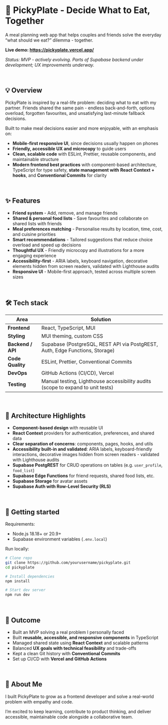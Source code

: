 # 🥗 PickyPlate - Decide What to Eat, Together

A meal planning web app that helps couples and friends solve the everyday “what should we eat?” dilemma - together.

**Live demo: https://pickyplate.vercel.app/**  

*Status: MVP - actively evolving. Parts of Supabase backend under development; UX improvements underway.*

<br>

## 💡 Overview

PickyPlate is inspired by a real-life problem: deciding what to eat with my partner. Friends shared the same pain - endless back-and-forth, options overload, forgotten favourites, and unsatisfying last-minute fallback decisions.

Built to make meal decisions easier and more enjoyable, with an emphasis on:

- **Mobile-first responsive UI**, since decisions usually happen on phones
- **Friendly, accessible UX and microcopy** to guide users
- **Clean, scalable code** with ESLint, Prettier, reusable components, and maintainable structure
- **Modern frontend best practices** with component-based architecture, TypeScript for type safety, **state management with** **React Context + hooks**, and **Conventional Commits** for clarity

<br>

## ✨ Features

- **Friend system** - Add, remove, and manage friends
- **Shared & personal food lists** - Save favourites and collaborate on shared lists with friends
- **Meal preferences matching** - Personalise results by location, time, cost, and cuisine priorities
- **Smart recommendations** - Tailored suggestions that reduce choice overload and speed up decisions
- **Thoughtful UX** - Friendly microcopy and illustrations for a more engaging experience
- **Accessibility-first** - ARIA labels, keyboard navigation, decorative elements hidden from screen readers, validated with Lighthouse audits
- **Responsive UI** - Mobile-first approach, tested across multiple screen sizes

<br>

## 🛠 Tech stack

| **Area** | **Solution** |
| --- | --- |
| **Frontend** | React, TypeScript, MUI |
| **Styling** | MUI theming, custom CSS |
| **Backend / API** | Supabase (PostgreSQL, REST API via PostgREST, Auth, Edge Functions, Storage) |
| **Code Quality** | ESLint, Prettier, Conventional Commits |
| **DevOps** | GitHub Actions (CI/CD), Vercel  |
| **Testing** | Manual testing, Lighthouse accessibility audits (scope to expand to unit tests) |

<br>

## 🧱 Architecture Highlights

- **Component-based design** with reusable UI
- **React Context** providers for authentication, preferences, and shared data
- **Clear separation of concerns**: components, pages, hooks, and utils
- **Accessibility built-in and validated**: ARIA labels, keyboard-friendly interactions, decorative images hidden from screen readers - validated with Lighthouse audits
- **Supabase PostgREST** for CRUD operations on tables (e.g. `user_profile`, `food_list`)
- **Supabase Edge Functions** for friend requests, shared food lists, etc.
- **Supabase Storage** for avatar assets
- **Supabase Auth with Row-Level Security (RLS)**

<br>

## 🚀 Getting started

Requirements:

- Node.js 18.18+ or 20.9+
- Supabase environment variables (`.env.local`)

Run locally:

```bash
# Clone repo
git clone https://github.com/yourusername/pickyplate.git
cd pickyplate

# Install dependencies
npm install

# Start dev server
npm run dev
```

<br>

## 🎯 Outcome

- Built an MVP solving a real problem I personally faced
- Built **reusable, accessible, and responsive components** in TypeScript
- Managed shared state using **React Context** and scalable patterns
- Balanced **UX goals with technical feasibility** and trade-offs
- Kept a clean Git history with **Conventional Commits**
- Set up CI/CD with **Vercel and GitHub Actions**

<br>

## 👋 About Me

I built PickyPlate to grow as a frontend developer and solve a real-world problem with empathy and code.

I’m excited to keep learning, contribute to product thinking, and deliver accessible, maintainable code alongside a collaborative team.
